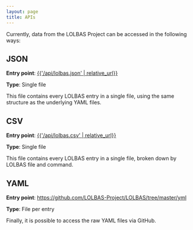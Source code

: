```yaml
---
layout: page
title: APIs
---
```


<script async src="https://www.googletagmanager.com/gtag/js?id=UA-133649096-1"></script>
<script>
  window.dataLayer = window.dataLayer || [];
  function gtag(){dataLayer.push(arguments);}
  gtag('js', new Date());
  gtag('config', 'UA-133649096-1');
</script>


Currently, data from the LOLBAS Project can be accessed in the following ways:

## JSON
**Entry point**: <a href="{{'/api/lolbas.json' | relative_url }}">{{'/api/lolbas.json' | relative_url}}</a>

**Type**: Single file

This file contains every LOLBAS entry in a single file, using the same structure as the underlying YAML files.

## CSV
**Entry point**: <a href="{{'/api/lolbas.csv' | relative_url }}">{{'/api/lolbas.csv' | relative_url}}</a>

**Type**: Single file

This file contains every LOLBAS entry in a single file, broken down by LOLBAS file and command.

## YAML
**Entry point**: <a href="https://github.com/LOLBAS-Project/LOLBAS/tree/master/yml">https://github.com/LOLBAS-Project/LOLBAS/tree/master/yml</a>

**Type**: File per entry

Finally, it is possible to access the raw YAML files via GitHub. 

